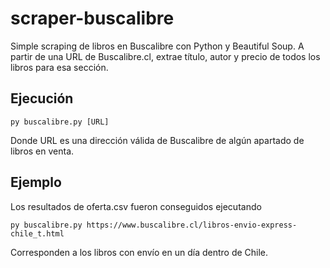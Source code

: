 # scraper-buscalibre
Simple scraping de libros en Buscalibre con Python y Beautiful Soup. A partir de una URL de Buscalibre.cl, extrae título, autor y precio de todos los libros para esa sección.

## Ejecución
```
py buscalibre.py [URL]
```

Donde URL es una dirección válida de Buscalibre de algún apartado de libros en venta.

## Ejemplo
Los resultados de oferta.csv fueron conseguidos ejecutando

```
py buscalibre.py https://www.buscalibre.cl/libros-envio-express-chile_t.html
```
Corresponden a los libros con envío en un día dentro de Chile.
